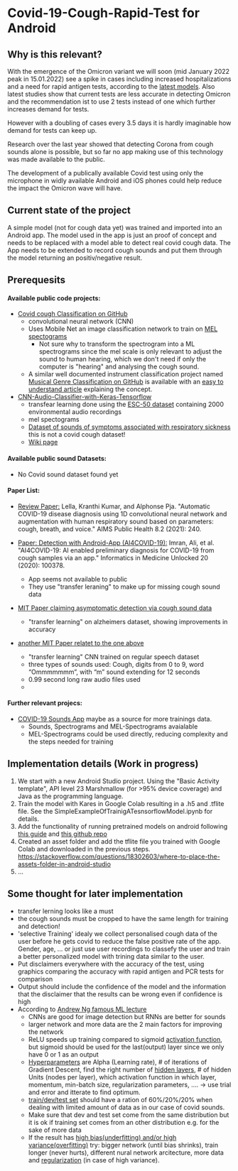# Covid-19-Cough-Rapid-Test for Android

## Why is this relevant?

With the emergence of the Omicron variant we will soon (mid January 2022 peak in 15.01.2022) see a spike in cases including increased hospitalizations and a need for rapid antigen tests, according to the [latest models](https://youtu.be/rRIiJcqyIpY). Also latest studies show that current tests are less accurate in detecting Omicron and the recommendation ist to use 2 tests instead of one which further increases demand for tests.

However with a doubling of cases every 3.5 days it is hardly imaginable how demand for tests can keep up.

Research over the last year showed that detecting Corona from cough sounds alone is possible, but so far no app making use of this technology was made available to the public. 

The development of a publically available Covid test using only the microphone in widly available Android and iOS phones could help reduce the impact the Omicron wave will have.

## Current state of the project

A simple model (not for cough data yet) was trained and imported into an Android app. The model used in the app is just an proof of concept and needs to be replaced with a  model able to detect real covid cough data. The App needs to be extended to record cough sounds and put them through the model returning an positiv/negative result. 

## Prerequesits

#### Available public code projects:

* [Covid cough Classification on GitHub](https://github.com/rosikand/covid-cough-test)
  * convolutional neural network (CNN) 
  * Uses Mobile Net an image classification network to train on [MEL spectograms](https://medium.com/analytics-vidhya/understanding-the-mel-spectrogram-fca2afa2ce53) 
    * Not sure why to transform the spectrogram into a ML spectrograms since the mel scale is only relevant to adjust the sound to human hearing, which we don't need if only the computer is "hearing" and analysing the cough sound.
  * A similar well documented instrument classification project named [Musical Genre Classification on GitHub](https://github.com/lelandroberts97/Musical_Genre_Classification) is available with an [easy to understand article](https://towardsdatascience.com/musical-genre-classification-with-convolutional-neural-networks-ff04f9601a74) explaining the concept.
* [CNN-Audio-Classifier-with-Keras-Tensorflow](https://github.com/adanRivas/CNN-Audio-Classifier-with-Keras-Tensorflow)
  * transfear learning done using the [ESC-50 dataset](https://github.com/karolpiczak/ESC-50) containing 2000 environmental audio recordings
  * mel spectograms
  * [Dataset of sounds of symptoms associated with respiratory sickness](https://osf.io/tmkud/files/) this is not a covid cough dataset!
  * [Wiki page](https://osf.io/tmkud/wiki/home/) 

#### Available public sound Datasets:

- No Covid sound dataset found yet

#### Paper List:

* [Review Paper:](https://arxiv.org/ftp/arxiv/papers/2112/2112.07285.pdf) Lella, Kranthi Kumar, and Alphonse Pja. "Automatic COVID-19 disease diagnosis using 1D convolutional neural network and augmentation with human respiratory sound based on parameters: cough, breath, and voice." AIMS Public Health 8.2 (2021): 240.

* [Paper: Detection with Android-App (AI4COVID-19):](https://www.ncbi.nlm.nih.gov/pmc/articles/PMC7318970/) Imran, Ali, et al. "AI4COVID-19: AI enabled preliminary diagnosis for COVID-19 from cough samples via an app." Informatics in Medicine Unlocked 20 (2020): 100378.
  * App seems not available to public
  * They use "transfer leraning" to make up for missing cough sound data

* [MIT Paper claiming asymptomatic detection via cough sound data](https://ieeexplore.ieee.org/document/9208795)
  * "transfer learning" on alzheimers dataset, showing improvements in accuracy

* [another MIT Paper relatet to the one above](https://arxiv.org/ftp/arxiv/papers/2004/2004.06510.pdf)
  * "transfer learning" CNN trained on regular speech dataset
  * three types of sounds used: Cough, digits from 0 to 9, word “Ommmmmmm”, with “m” sound extending for 12 seconds
  * 0.99 second long raw audio files used
  * 


#### Further relevant projecs:

* [COVID-19 Sounds App](https://www.covid-19-sounds.org/en/) maybe as a source for more trainings data.
  * Sounds, Spectrograms and MEL-Spectrograms avaialable
  * MEL-Spectrograms could be used directly, reducing complexity and the steps needed for training
  

## Implementation details (Work in progress)

1. We start with a new Android Studio project. Using the "Basic Activity template", API level 23 Marshmallow (for >95% device coverage) and Java as the programming language.  
2. Train the model with Kares in Google Colab resulting in a .h5 and .tflite file. See the SimpleExampleOfTrainigATesnsorflowModel.ipynb for details.
3. Add the functionality of running pretrained models on android following [this guide](https://medium.com/geekculture/train-ml-model-and-build-android-application-using-tensorflow-lite-keras-6bf23d07309a) and [this github repo](https://github.com/ShuklaAnuja/Python-ML---Android-Kit)
4. Created an asset folder and add the tflite file you trained with Google Colab and downloaded in the previous steps. https://stackoverflow.com/questions/18302603/where-to-place-the-assets-folder-in-android-studio
5. ...

## Some thought for later implementation

* transfer lerning looks like a must
* the cough sounds must be cropped to have the same length for training and detection!
* 'selective Training' idealy we collect personalised cough data of the user before he gets covid to reduce the false positive rate of the app. Gender, age, ... or just use user recordings to classefy the user and train a better personalized model with trining data similar to the user.
* Put disclaimers everywhere with the accuracy of the test, using graphics comparing the accuracy with rapid antigen and PCR tests for comparison
* Output should include the confidence of the model and the information that the disclaimer that the results can be wrong even if confidence is high
* According to [Andrew Ng famous ML lecture](https://youtube.com/playlist?list=PLkDaE6sCZn6Ec-XTbcX1uRg2_u4xOEky0) 
   * CNNs are good for image detection but RNNs are better for sounds
   * larger network and more data are the 2 main factors for improving the network
   * ReLU speeds up training compared to sigmoid [activation function](https://youtu.be/Xvg00QnyaIY), but sigmoid should be used for the last(output) layer since we only have 0 or 1 as an output
   * [Hyperparameters](https://youtu.be/VTE2KlfoO3Q) are Alpha (Learning rate), # of iterations of Gradient Descent, find the right number of [hidden layers](https://youtu.be/2gw5tE2ziqA), # of hidden Units (nodes per layer),  which activation function in which layer, momentum, min-batch size, regularization parameters, .... -> use trial and error and itterate to find optimum.
   * [train/dev/test set](https://youtu.be/1waHlpKiNyY) should have a ration of 60%/20%/20% when dealing with limited amount of data as in our case of covid sounds.
   * Make sure that dev and test set come from the same distribution but it is ok if training set comes from an other distribution e.g. for the sake of more data
   * If the result has [high bias(underfitting) and/or high variance(overfitting)](https://youtu.be/C1N_PDHuJ6Q) try: bigger network (until bias shrinks), train longer (never hurts), different nural network arcitecture, more data and [regularization](https://youtu.be/NyG-7nRpsW8) (in case of high variance).  



